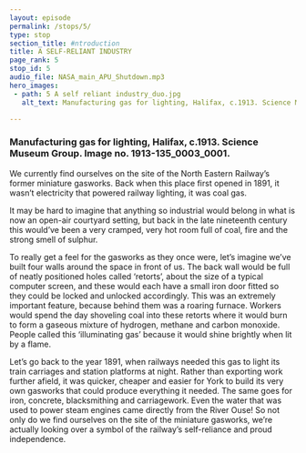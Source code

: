 ```yaml
---
layout: episode
permalink: /stops/5/
type: stop
section_title: #ntroduction
title: A SELF-RELIANT INDUSTRY
page_rank: 5
stop_id: 5
audio_file: NASA_main_APU_Shutdown.mp3
hero_images:
 - path: 5 A self reliant industry_duo.jpg
   alt_text: Manufacturing gas for lighting, Halifax, c.1913. Science Museum Group. Image no. 1913-135_0003_0001.

---
```

### Manufacturing gas for lighting, Halifax, c.1913. Science Museum Group. Image no. 1913-135_0003_0001.

We currently find ourselves on the site of the North Eastern Railway’s former miniature gasworks. Back when this place first opened in 1891, it wasn’t electricity that powered railway lighting, it was coal gas.

It may be hard to imagine that anything so industrial would belong in what is now an open-air courtyard setting, but back in the late nineteenth century this would’ve been a very cramped, very hot room full of coal, fire and the strong smell of sulphur.

To really get a feel for the gasworks as they once were, let’s imagine we’ve built four walls around the space in front of us. The back wall would be full of neatly positioned holes called ‘retorts’, about the size of a typical computer screen, and these would each have a small iron door fitted so they could be locked and unlocked accordingly. This was an extremely important feature, because behind them was a roaring furnace. Workers would spend the day shoveling coal into these retorts where it would burn to form a gaseous mixture of hydrogen, methane and carbon monoxide. People called this ‘illuminating gas’ because it would shine brightly when lit by a flame.

Let’s go back to the year 1891, when railways needed this gas to light its train carriages and station platforms at night. Rather than exporting work further afield, it was quicker, cheaper and easier for York to build its very own gasworks that could produce everything it needed. The same goes for iron, concrete, blacksmithing and carriagework. Even the water that was used to power steam engines came directly from the River Ouse! So not only do we find ourselves on the site of the miniature gasworks, we’re actually looking over a symbol of the railway’s self-reliance and proud independence.
